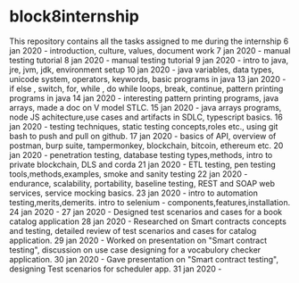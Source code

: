 # block8internship
This repository contains all the tasks assigned to me during the internship
6 jan 2020 - introduction, culture, values, document work 
7 jan 2020 - manual testing tutorial
8 jan 2020 - manual testing tutorial
9 jan 2020 - intro to java, jre, jvm, jdk, environment setup
10 jan 2020 - java variables, data types, unicode system, operators, keywords, basic programs in java
13 jan 2020 - if else , switch, for, while , do while loops, break, continue, pattern printing programs in java
14 jan 2020 - interesting pattern printing programs, java arrays, made a doc on V model STLC.
15 jan 2020 - java arrays programs, node JS achitecture,use cases and artifacts in SDLC, typescript basics.
16 jan 2020 - testing techniques, static testing concepts,roles etc., using git bash to push and pull on github.
17 jan 2020 - basics of API, overview of postman, burp suite, tampermonkey, blockchain, bitcoin, ethereum etc.
20 jan 2020 - penetration testing, database testing types,methods, intro to private blockchain, DLS and corda
21 jan 2020 - ETL testing, pen testing tools,methods,examples, smoke and sanity testing
22 jan 2020 - endurance, scalability, portability, baseline testing, REST and SOAP web services, service mocking basics.
23 jan 2020 - intro to automation testing,merits,demerits. intro to selenium - components,features,installation.
24 jan 2020 - 
27 jan 2020 - Designed test scenarios and cases for a book catalog application
28 jan 2020 - Researched on Smart contracts concepts and testing, detailed review of test scenarios and cases for catalog application.
29 jan 2020 - Worked on presentation on "Smart contract testing", discussion on use case designing for a vocabulory checker application.
30 jan 2020 - Gave presentation on "Smart contract testing",  designing Test scenarios for scheduler app. 
31 jan 2020 - 
